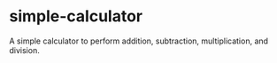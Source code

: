 # simple-calculator
A simple calculator to perform addition, subtraction, multiplication, and division.
